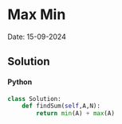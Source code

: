 
# Max Min

Date: 15-09-2024

## Solution
#### Python
```python
class Solution:
    def findSum(self,A,N): 
        return min(A) + max(A)
```
        